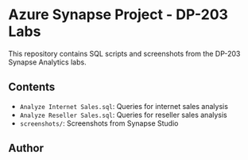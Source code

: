 # Azure Synapse Project - DP-203 Labs

This repository contains SQL scripts and screenshots from the DP-203 Synapse Analytics labs.

## Contents

- `Analyze Internet Sales.sql`: Queries for internet sales analysis
- `Analyze Reseller Sales.sql`: Queries for reseller sales analysis
- `screenshots/`: Screenshots from Synapse Studio

## Author
